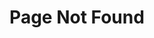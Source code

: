 ---
layout: 404.liquid
title: Page Not Found
permalink: /404.html
eleventyExcludeFromCollections: true
---